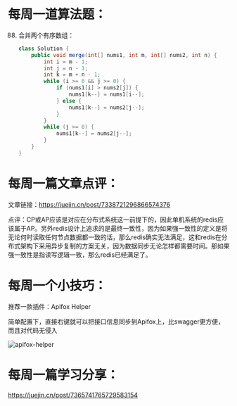 # 每周一道算法题：
88. 合并两个有序数组：

    ```java
    class Solution {
        public void merge(int[] nums1, int m, int[] nums2, int n) {
            int i = m - 1;
            int j = n - 1;
            int k = m + n - 1;
            while (i >= 0 && j >= 0) {
                if (nums1[i] > nums2[j]) {
                    nums1[k--] = nums1[i--];
                } else {
                    nums1[k--] = nums2[j--];
                }
            }
            while (j >= 0) {
                nums1[k--] = nums2[j--];
            }
        }
    }
    ```
# 每周一篇文章点评：
文章链接：https://juejin.cn/post/7338721296866574376 </br>

点评：CP或AP应该是对应在分布式系统这一前提下的，因此单机系统的redis应该属于AP。另外redis设计上追求的是最终一致性，因为如果强一致性的定义是将无论何时读取任何节点数据都一致的话，那么redis确实无法满足，这和redis在分布式架构下采用异步复制的方案无关，因为数据同步无论怎样都需要时间。那如果强一致性是指读写逻辑一致，那么redis已经满足了。
# 每周一个小技巧：

推荐一款插件：Apifox Helper

简单配置下，直接右键就可以把接口信息同步到Apifox上，比swagger更方便，而且对代码无侵入

![apifox-helper](https://github.com/Crebest/itageek-arts-plan/blob/main/cc/2024-05-17/apifox-helper.png)

# 每周一篇学习分享：
https://juejin.cn/post/7365741765729583154
